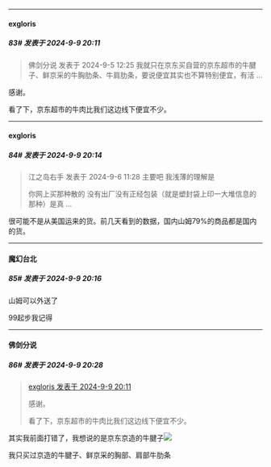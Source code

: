 ﻿
*****

####  exgloris  
##### 83#       发表于 2024-9-9 20:11

<blockquote>佛剑分说 发表于 2024-9-5 12:25
我就只在京东买自营的京东超市的牛腱子、鲜京采的牛胸肋条、牛肩肋条，要说便宜其实也不算特别便宜，有活 ...</blockquote>
感谢。

看了下，京东超市的牛肉比我们这边线下便宜不少。


*****

####  exgloris  
##### 84#       发表于 2024-9-9 20:14

<blockquote>江之岛右手 发表于 2024-9-6 11:28
主要吧 我浅薄的理解是 

你网上买那种散的 没有出厂没有正经包装（就是塑封袋上印一大堆信息的那种）是真 ...</blockquote>
很可能不是从美国运来的货。前几天看到的数据，国内山姆79%的商品都是国内的货。

*****

####  魔幻台北  
##### 85#       发表于 2024-9-9 20:16

山姆可以外送了

99起步我记得


*****

####  佛剑分说  
##### 86#       发表于 2024-9-9 20:28

<blockquote><a href="httphttps://bbs.saraba1st.com/2b/forum.php?mod=redirect&amp;goto=findpost&amp;pid=66157667&amp;ptid=2197917" target="_blank">exgloris 发表于 2024-9-9 20:11</a>

感谢。

看了下，京东超市的牛肉比我们这边线下便宜不少。</blockquote>
其实我前面打错了，我想说的是京东京造的牛腱子<img src="https://static.saraba1st.com/image/smiley/face2017/068.png" referrerpolicy="no-referrer">

我只买过京造的牛腱子、鲜京采的胸部、肩部牛肋条

